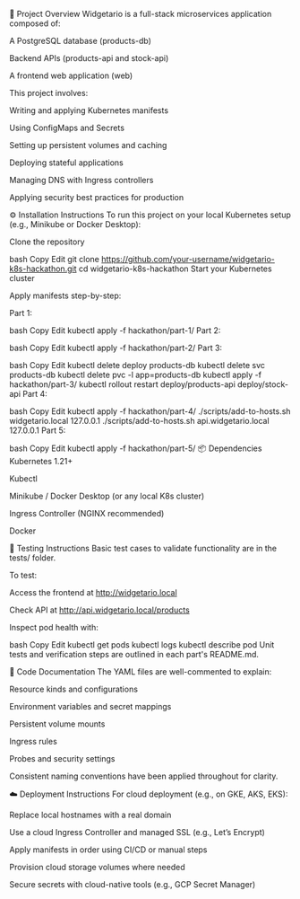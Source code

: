 📖 Project Overview
Widgetario is a full-stack microservices application composed of:

A PostgreSQL database (products-db)

Backend APIs (products-api and stock-api)

A frontend web application (web)

This project involves:

Writing and applying Kubernetes manifests

Using ConfigMaps and Secrets

Setting up persistent volumes and caching

Deploying stateful applications

Managing DNS with Ingress controllers

Applying security best practices for production

⚙️ Installation Instructions
To run this project on your local Kubernetes setup (e.g., Minikube or Docker Desktop):

Clone the repository

bash
Copy
Edit
git clone https://github.com/your-username/widgetario-k8s-hackathon.git
cd widgetario-k8s-hackathon
Start your Kubernetes cluster

Apply manifests step-by-step:

Part 1:

bash
Copy
Edit
kubectl apply -f hackathon/part-1/
Part 2:

bash
Copy
Edit
kubectl apply -f hackathon/part-2/
Part 3:

bash
Copy
Edit
kubectl delete deploy products-db
kubectl delete svc products-db
kubectl delete pvc -l app=products-db
kubectl apply -f hackathon/part-3/
kubectl rollout restart deploy/products-api deploy/stock-api
Part 4:

bash
Copy
Edit
kubectl apply -f hackathon/part-4/
./scripts/add-to-hosts.sh widgetario.local 127.0.0.1
./scripts/add-to-hosts.sh api.widgetario.local 127.0.0.1
Part 5:

bash
Copy
Edit
kubectl apply -f hackathon/part-5/
📦 Dependencies
Kubernetes 1.21+

Kubectl

Minikube / Docker Desktop (or any local K8s cluster)

Ingress Controller (NGINX recommended)

Docker

🧪 Testing Instructions
Basic test cases to validate functionality are in the tests/ folder.

To test:

Access the frontend at http://widgetario.local

Check API at http://api.widgetario.local/products

Inspect pod health with:

bash
Copy
Edit
kubectl get pods
kubectl logs <pod-name>
kubectl describe pod <pod-name>
Unit tests and verification steps are outlined in each part's README.md.

📄 Code Documentation
The YAML files are well-commented to explain:

Resource kinds and configurations

Environment variables and secret mappings

Persistent volume mounts

Ingress rules

Probes and security settings

Consistent naming conventions have been applied throughout for clarity.

☁️ Deployment Instructions
For cloud deployment (e.g., on GKE, AKS, EKS):

Replace local hostnames with a real domain

Use a cloud Ingress Controller and managed SSL (e.g., Let’s Encrypt)

Apply manifests in order using CI/CD or manual steps

Provision cloud storage volumes where needed

Secure secrets with cloud-native tools (e.g., GCP Secret Manager)

